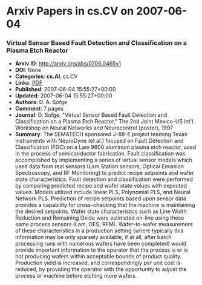 # Arxiv Papers in cs.CV on 2007-06-04
### Virtual Sensor Based Fault Detection and Classification on a Plasma Etch Reactor
- **Arxiv ID**: http://arxiv.org/abs/0706.0465v1
- **DOI**: None
- **Categories**: **cs.AI**, cs.CV
- **Links**: [PDF](http://arxiv.org/pdf/0706.0465v1)
- **Published**: 2007-06-04 15:55:27+00:00
- **Updated**: 2007-06-04 15:55:27+00:00
- **Authors**: D. A. Sofge
- **Comment**: 7 pages
- **Journal**: D. Sofge, "Virtual Sensor Based Fault Detection and Classification
  on a Plasma Etch Reactor," The 2nd Joint Mexico-US Int'l. Workshop on Neural
  Networks and Neurocontrol (poster), 1997
- **Summary**: The SEMATECH sponsored J-88-E project teaming Texas Instruments with NeuroDyne (et al.) focused on Fault Detection and Classification (FDC) on a Lam 9600 aluminum plasma etch reactor, used in the process of semiconductor fabrication. Fault classification was accomplished by implementing a series of virtual sensor models which used data from real sensors (Lam Station sensors, Optical Emission Spectroscopy, and RF Monitoring) to predict recipe setpoints and wafer state characteristics. Fault detection and classification were performed by comparing predicted recipe and wafer state values with expected values. Models utilized include linear PLS, Polynomial PLS, and Neural Network PLS. Prediction of recipe setpoints based upon sensor data provides a capability for cross-checking that the machine is maintaining the desired setpoints. Wafer state characteristics such as Line Width Reduction and Remaining Oxide were estimated on-line using these same process sensors (Lam, OES, RFM). Wafer-to-wafer measurement of these characteristics in a production setting (where typically this information may be only sparsely available, if at all, after batch processing runs with numerous wafers have been completed) would provide important information to the operator that the process is or is not producing wafers within acceptable bounds of product quality. Production yield is increased, and correspondingly per unit cost is reduced, by providing the operator with the opportunity to adjust the process or machine before etching more wafers.



